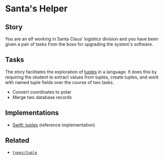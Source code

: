 # Santa's Helper

## Story

You are an elf working in Santa Claus' logistics division and you have been given a pair of tasks from the boss for upgrading the system's software.

## Tasks

The story facilitates the exploration of [tuples][type-tuple] in a language. It does this by requiring the student to extract values from tuples, create tuples, and work with named tuple fields over the course of two tasks.

- Convert coordinates to polar
- Merge two database records

## Implementations

- [Swift: tuples][implementation-swift] (reference implementation)

## Related

- [`types/tuple`][type-tuple]

[type-tuple]: ../types/tuple.md
[implementation-swift]: https://github.com/exercism/swift/blob/main/exercises/concept/santas-helper/.docs/instructions.md
